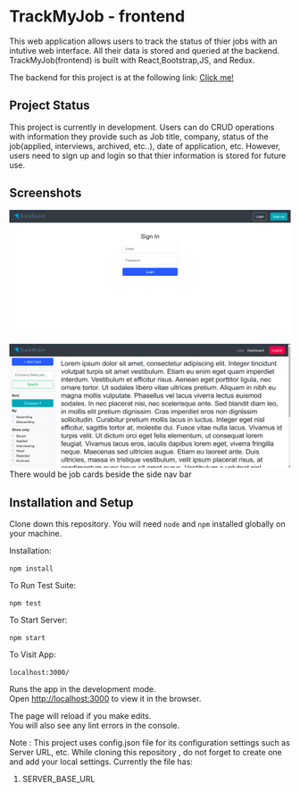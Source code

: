 # TrackMyJob - frontend

This web application allows users to track the status of thier jobs with an intutive web interface. All their data is stored and queried at the backend.
TrackMyJob(frontend) is built with React,Bootstrap,JS, and Redux.

The backend for this project is at the following link: [Click me!](https://github.com/vineetg3/trackmyjob-backend)

## Project Status
This project is currently in development. 
Users can do CRUD operations with information they provide such as Job title, company, status of the job(applied, interviews, archived, etc..), date of application, etc. However, users need to sign up and login so that thier information is stored for future use.


## Screenshots

![Login Page](/images/loginpage.png)

![Dashboard Page](/images/dashboardpage.png)
There would be job cards beside the side nav bar

## Installation and Setup

Clone down this repository. You will need `node` and `npm` installed globally on your machine.  

Installation:

`npm install`  

To Run Test Suite:  

`npm test`  

To Start Server:

`npm start`  

To Visit App:

`localhost:3000/`  

Runs the app in the development mode.\
Open [http://localhost:3000](http://localhost:3000) to view it in the browser.

The page will reload if you make edits.\
You will also see any lint errors in the console.

Note : This project uses config.json file for its configuration settings such as Server URL, etc.
While cloning this repository , do not forget to create one and add your local settings.
Currently the file has:
1. SERVER_BASE_URL


